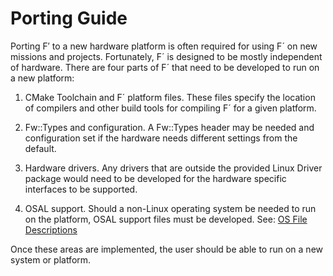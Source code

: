 # Porting Guide

Porting F′ to a new hardware platform is often required for using F´ on
new missions and projects. Fortunately, F´ is designed to be mostly
independent of hardware. There are four parts of F´ that need to be
developed to run on a new platform:

1.  CMake Toolchain and F´ platform files. These files specify the
    location of compilers and other build tools for compiling F´ for a
    given platform.

2.  Fw::Types and configuration. A Fw::Types header may be needed and
    configuration set if the hardware needs different settings from the
    default.

3.  Hardware drivers. Any drivers that are outside the provided Linux
    Driver package would need to be developed for the hardware specific
    interfaces to be supported.

4.  OSAL support. Should a non-Linux operating system be needed to run
    on the platform, OSAL support files must be developed. See: [OS File Descriptions](./os-docs.md)

Once these areas are implemented, the user should be able to run on a new system or platform.
